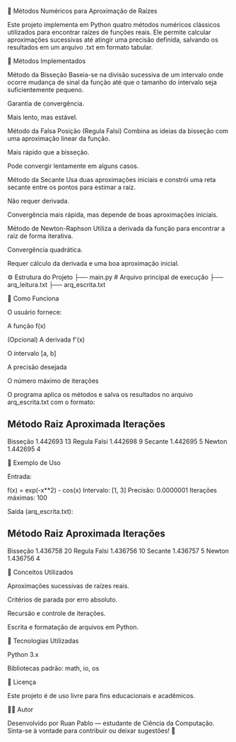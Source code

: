 🔢 Métodos Numéricos para Aproximação de Raízes

Este projeto implementa em Python quatro métodos numéricos clássicos utilizados para encontrar raízes de funções reais. Ele permite calcular aproximações sucessivas até atingir uma precisão definida, salvando os resultados em um arquivo .txt em formato tabular.

📘 Métodos Implementados

Método da Bisseção
Baseia-se na divisão sucessiva de um intervalo onde ocorre mudança de sinal da função até que o tamanho do intervalo seja suficientemente pequeno.

Garantia de convergência.

Mais lento, mas estável.

Método da Falsa Posição (Regula Falsi)
Combina as ideias da bisseção com uma aproximação linear da função.

Mais rápido que a bisseção.

Pode convergir lentamente em alguns casos.

Método da Secante
Usa duas aproximações iniciais e constrói uma reta secante entre os pontos para estimar a raiz.

Não requer derivada.

Convergência mais rápida, mas depende de boas aproximações iniciais.

Método de Newton-Raphson
Utiliza a derivada da função para encontrar a raiz de forma iterativa.

Convergência quadrática.

Requer cálculo da derivada e uma boa aproximação inicial.

⚙️ Estrutura do Projeto
├── main.py                # Arquivo principal de execução
├── arq_leitura.txt
├── arq_escrita.txt        


🧩 Como Funciona

O usuário fornece:

A função f(x)

(Opcional) A derivada f'(x)

O intervalo [a, b]

A precisão desejada

O número máximo de iterações

O programa aplica os métodos e salva os resultados no arquivo arq_escrita.txt com o formato:

Método          Raiz Aproximada      Iterações
-----------------------------------------------
Bisseção        1.442693             13
Regula Falsi    1.442698             9
Secante         1.442695             5
Newton          1.442695             4

🧮 Exemplo de Uso

Entrada:

f(x) = exp(-x**2) - cos(x)
Intervalo: [1, 3]
Precisão: 0.0000001
Iterações máximas: 100


Saída (arq_escrita.txt):

Método          Raiz Aproximada      Iterações
-----------------------------------------------
Bisseção        1.436758             20
Regula Falsi    1.436756             10
Secante         1.436757             5
Newton          1.436756             4

🧠 Conceitos Utilizados

Aproximações sucessivas de raízes reais.

Critérios de parada por erro absoluto.

Recursão e controle de iterações.

Escrita e formatação de arquivos em Python.

🧰 Tecnologias Utilizadas

Python 3.x

Bibliotecas padrão: math, io, os

📄 Licença

Este projeto é de uso livre para fins educacionais e acadêmicos.

👨‍💻 Autor

Desenvolvido por Ruan Pablo — estudante de Ciência da Computação.
Sinta-se à vontade para contribuir ou deixar sugestões! 🚀
